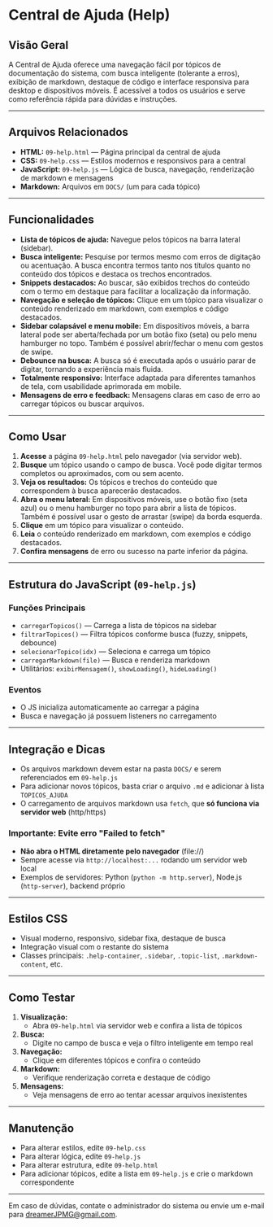# Central de Ajuda (Help)

## Visão Geral

A Central de Ajuda oferece uma navegação fácil por tópicos de documentação do sistema, com busca inteligente (tolerante a erros), exibição de markdown, destaque de código e interface responsiva para desktop e dispositivos móveis. É acessível a todos os usuários e serve como referência rápida para dúvidas e instruções.

---

## Arquivos Relacionados

- **HTML:** `09-help.html` — Página principal da central de ajuda
- **CSS:** `09-help.css` — Estilos modernos e responsivos para a central
- **JavaScript:** `09-help.js` — Lógica de busca, navegação, renderização de markdown e mensagens
- **Markdown:** Arquivos em `DOCS/` (um para cada tópico)

---

## Funcionalidades

- **Lista de tópicos de ajuda:** Navegue pelos tópicos na barra lateral (sidebar).
- **Busca inteligente:** Pesquise por termos mesmo com erros de digitação ou acentuação. A busca encontra termos tanto nos títulos quanto no conteúdo dos tópicos e destaca os trechos encontrados.
- **Snippets destacados:** Ao buscar, são exibidos trechos do conteúdo com o termo em destaque para facilitar a localização da informação.
- **Navegação e seleção de tópicos:** Clique em um tópico para visualizar o conteúdo renderizado em markdown, com exemplos e código destacados.
- **Sidebar colapsável e menu mobile:** Em dispositivos móveis, a barra lateral pode ser aberta/fechada por um botão fixo (seta) ou pelo menu hamburger no topo. Também é possível abrir/fechar o menu com gestos de swipe.
- **Debounce na busca:** A busca só é executada após o usuário parar de digitar, tornando a experiência mais fluida.
- **Totalmente responsivo:** Interface adaptada para diferentes tamanhos de tela, com usabilidade aprimorada em mobile.
- **Mensagens de erro e feedback:** Mensagens claras em caso de erro ao carregar tópicos ou buscar arquivos.

---

## Como Usar

1. **Acesse** a página `09-help.html` pelo navegador (via servidor web).
2. **Busque** um tópico usando o campo de busca. Você pode digitar termos completos ou aproximados, com ou sem acento.
3. **Veja os resultados:** Os tópicos e trechos do conteúdo que correspondem à busca aparecerão destacados.
4. **Abra o menu lateral:** Em dispositivos móveis, use o botão fixo (seta azul) ou o menu hamburger no topo para abrir a lista de tópicos. Também é possível usar o gesto de arrastar (swipe) da borda esquerda.
5. **Clique** em um tópico para visualizar o conteúdo.
6. **Leia** o conteúdo renderizado em markdown, com exemplos e código destacados.
7. **Confira mensagens** de erro ou sucesso na parte inferior da página.

---

## Estrutura do JavaScript (`09-help.js`)

### Funções Principais
- `carregarTopicos()` — Carrega a lista de tópicos na sidebar
- `filtrarTopicos()` — Filtra tópicos conforme busca (fuzzy, snippets, debounce)
- `selecionarTopico(idx)` — Seleciona e carrega um tópico
- `carregarMarkdown(file)` — Busca e renderiza markdown
- Utilitários: `exibirMensagem()`, `showLoading()`, `hideLoading()`

### Eventos
- O JS inicializa automaticamente ao carregar a página
- Busca e navegação já possuem listeners no carregamento

---

## Integração e Dicas
- Os arquivos markdown devem estar na pasta `DOCS/` e serem referenciados em `09-help.js`
- Para adicionar novos tópicos, basta criar o arquivo `.md` e adicionar à lista `TOPICOS_AJUDA`
- O carregamento de arquivos markdown usa `fetch`, que **só funciona via servidor web** (http/https)

### Importante: Evite erro "Failed to fetch"
- **Não abra o HTML diretamente pelo navegador** (file://)
- Sempre acesse via `http://localhost:...` rodando um servidor web local
- Exemplos de servidores: Python (`python -m http.server`), Node.js (`http-server`), backend próprio

---

## Estilos CSS
- Visual moderno, responsivo, sidebar fixa, destaque de busca
- Integração visual com o restante do sistema
- Classes principais: `.help-container`, `.sidebar`, `.topic-list`, `.markdown-content`, etc.

---

## Como Testar

1. **Visualização:**
   - Abra `09-help.html` via servidor web e confira a lista de tópicos
2. **Busca:**
   - Digite no campo de busca e veja o filtro inteligente em tempo real
3. **Navegação:**
   - Clique em diferentes tópicos e confira o conteúdo
4. **Markdown:**
   - Verifique renderização correta e destaque de código
5. **Mensagens:**
   - Veja mensagens de erro ao tentar acessar arquivos inexistentes

---

## Manutenção
- Para alterar estilos, edite `09-help.css`
- Para alterar lógica, edite `09-help.js`
- Para alterar estrutura, edite `09-help.html`
- Para adicionar tópicos, edite a lista em `09-help.js` e crie o markdown correspondente

---

Em caso de dúvidas, contate o administrador do sistema ou envie um e-mail para dreamerJPMG@gmail.com. 